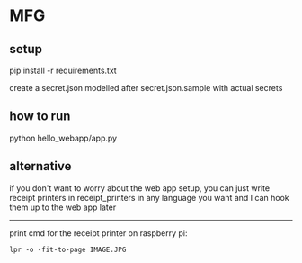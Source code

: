 # MFG

## setup
pip install -r requirements.txt

create a secret.json modelled after secret.json.sample with actual secrets


## how to run
python hello_webapp/app.py


## alternative
if you don't want to worry about the web app setup,
you can just write receipt printers in receipt_printers
in any language you want
and I can hook them up to the web app later

---

print cmd for the receipt printer on raspberry pi:

    lpr -o -fit-to-page IMAGE.JPG